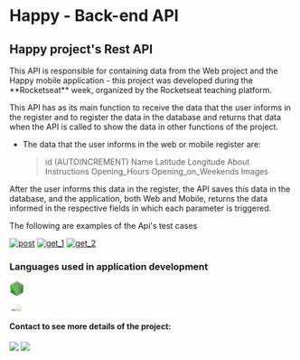 # Happy - Back-end API

<h2>Happy project's Rest API</h2>
<p> This API is responsible for containing data from the Web project and the Happy mobile application - this project was developed during the **Rocketseat** week, organized by the Rocketseat teaching platform.</p>
<p> This API has as its main function to receive the data that the user informs in the register and to register the data in the database and returns that data when the API is called to show the data in other functions of the project.</p>

- The data that the user informs in the web or mobile register are:
  > id (AUTOINCREMENT)
  > Name
  > Latitude
  > Longitude
  > About
  > Instructions
  > Opening_Hours
  > Opening_on_Weekends
  > Images

<p>After the user informs this data in the register, the API saves this data in the database, and the application, both Web and Mobile, returns the data informed in the respective fields in which each parameter is triggered.</p>

<p>The following are examples of the Api's test cases</p>
<a data-flickr-embed="true" href="https://www.flickr.com/photos/190690980@N06/50498114523/in/dateposted-public/" title="post"><img src="https://live.staticflickr.com/65535/50498114523_0cf245984e_z.jpg" width="640" height="333" alt="post"></a>
<a data-flickr-embed="true" href="https://www.flickr.com/photos/190690980@N06/50498978812/in/dateposted-public/" title="get_1"><img src="https://live.staticflickr.com/65535/50498978812_2286fbc59d_z.jpg" width="640" height="292" alt="get_1"></a>
<a data-flickr-embed="true" href="https://www.flickr.com/photos/190690980@N06/50498978792/in/dateposted-public/" title="get_2"><img src="https://live.staticflickr.com/65535/50498978792_191d7a79a9_z.jpg" width="640" height="331" alt="get_2"></a>

<h3>Languages ​​used in application development</h3>
<img align="left" alt="Node.js" width="26px" src="https://raw.githubusercontent.com/github/explore/80688e429a7d4ef2fca1e82350fe8e3517d3494d/topics/nodejs/nodejs.png" />
<br/>
<br/>
<img align="left" alt="MySQL" width="26px" src="https://raw.githubusercontent.com/github/explore/80688e429a7d4ef2fca1e82350fe8e3517d3494d/topics/mysql/mysql.png" />
<br/>

<h4>Contact to see more details of the project:</h4>
<p align="left">
<a href="mailto:lucasanselmodasilva02@gmail.com" alt="Gmail">
<img src="https://img.shields.io/badge/-lucasanselmodasilva02@gmail.com-e34c41?style=flat-square&labelColor=e34c41&logo=gmail&logoColor=white&link=lucasanselmodasilva02@gmail.com" /></a>
  
<a href="https://www.linkedin.com/in/lucas-anselmo-moraes-da-silva-543636161/" alt="Linkedin">
<img src="https://img.shields.io/badge/-Lucas-blue?style=flat-square&logo=Linkedin&logoColor=white&link=https://www.linkedin.com/in/lucas-anselmo-moraes-da-silva-543636161/" /></a>
